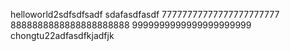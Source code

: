  helloworld2sdfsdfsadf
sdafasdfasdf
 77777777777777777777777
 8888888888888888888888
 9999999999999999999999
 chongtu22adfasdfkjadfjk
